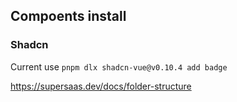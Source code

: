 ## Compoents install

### Shadcn

Current use `pnpm dlx shadcn-vue@v0.10.4 add badge`

https://supersaas.dev/docs/folder-structure
